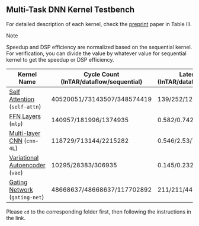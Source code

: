 ## Multi-Task DNN Kernel Testbench

For detailed description of each kernel, check the [preprint](https://arxiv.org/abs/2502.08807) paper in Table III.

> [!NOTE]
> Speedup and DSP efficiency are normalized based on the sequential kernel. For verification, you can divide the value by whatever value for sequential kernel to get the speedup or DSP efficiency.

| Kernel Name | Cycle Count (InTAR/dataflow/sequential) | Latency (ms) (InTAR/dataflow/sequential) | DSP count (InTAR/dataflow/sequential) |
| ---- | ---- | ---- | ---- |
| [Self Attention](self-attn/README.md) (`self-attn`) | 40520051/73143507/348574419 | 139/252/1267 | 43/51/52|
| [FFN Layers](mlp/README.md) (`mlp`) | 140957/181996/1374935 | 0.582/0.742/4.77 | 32/36/36 |
| [Multi-layer CNN](cnn-4L/README.md) (`cnn-4L`) | 118729/713144/2215282 | 0.546/2.53/7.63 | 439/583/580 |
| [Variational Autoencoder](vae/README.md) (`vae`) | 10295/28383/306935 | 0.145/0.232/1.6 | 239/183/190 |
| [Gating Network](gating-net/README.md) (`gating-net`) | 48668637/48668637/117702892 | 211/211/446 | 109/109/104 |

Please `cd` to the corresponding folder first, then following the instructions in the link.
